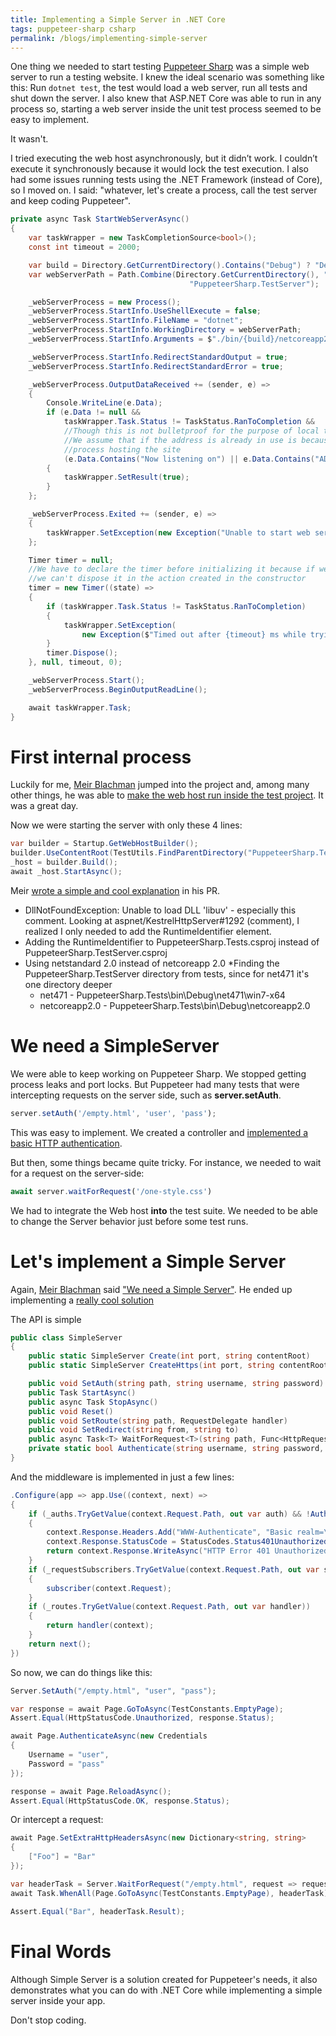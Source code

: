 ```yaml
---
title: Implementing a Simple Server in .NET Core
tags: puppeteer-sharp csharp
permalink: /blogs/implementing-simple-server
---
```


One thing we needed to start testing [Puppeteer Sharp](https://github.com/kblok/puppeteer-sharp) was a simple web server to run a testing website. I knew the ideal scenario was something like this: Run `dotnet test`, the test would load a web server, run all tests and shut down the server. I also knew that ASP.NET Core was able to run in any process so, starting a web server inside the unit test process seemed to be easy to implement.

It wasn't.

I tried executing the web host asynchronously, but it didn’t work. I couldn’t execute it synchronously because it would lock the test execution. I also had some issues running tests using the .NET Framework (instead of Core), so I moved on. I said: "whatever, let's create a process, call the test server and keep coding Puppeteer".

```cs
private async Task StartWebServerAsync()
{
    var taskWrapper = new TaskCompletionSource<bool>();
    const int timeout = 2000;

    var build = Directory.GetCurrentDirectory().Contains("Debug") ? "Debug" : "Release";
    var webServerPath = Path.Combine(Directory.GetCurrentDirectory(), "..", "..", "..", "..",
                                        "PuppeteerSharp.TestServer");

    _webServerProcess = new Process();
    _webServerProcess.StartInfo.UseShellExecute = false;
    _webServerProcess.StartInfo.FileName = "dotnet";
    _webServerProcess.StartInfo.WorkingDirectory = webServerPath;
    _webServerProcess.StartInfo.Arguments = $"./bin/{build}/netcoreapp2.0/PuppeteerSharp.TestServer.dll";

    _webServerProcess.StartInfo.RedirectStandardOutput = true;
    _webServerProcess.StartInfo.RedirectStandardError = true;

    _webServerProcess.OutputDataReceived += (sender, e) =>
    {
        Console.WriteLine(e.Data);
        if (e.Data != null &&
            taskWrapper.Task.Status != TaskStatus.RanToCompletion &&
            //Though this is not bulletproof for the purpose of local testing
            //We assume that if the address is already in use is because we have another
            //process hosting the site
            (e.Data.Contains("Now listening on") || e.Data.Contains("ADDRINUSE")))
        {
            taskWrapper.SetResult(true);
        }
    };

    _webServerProcess.Exited += (sender, e) =>
    {
        taskWrapper.SetException(new Exception("Unable to start web server"));
    };

    Timer timer = null;
    //We have to declare the timer before initializing it because if we don't,  
    //we can't dispose it in the action created in the constructor
    timer = new Timer((state) =>
    {
        if (taskWrapper.Task.Status != TaskStatus.RanToCompletion)
        {
            taskWrapper.SetException(
                new Exception($"Timed out after {timeout} ms while trying to connect to WebServer! "));
        }
        timer.Dispose();
    }, null, timeout, 0);

    _webServerProcess.Start();
    _webServerProcess.BeginOutputReadLine();

    await taskWrapper.Task;
}
```

# First internal process

Luckily for me, [Meir Blachman](https://www.twitter.com/MeirBlachman) jumped into the project and, among many other things, he was able to [make the web host run inside the test project](https://github.com/kblok/puppeteer-sharp/pull/101). It was a great day.

Now we were starting the server with only these 4 lines:

```cs
var builder = Startup.GetWebHostBuilder();
builder.UseContentRoot(TestUtils.FindParentDirectory("PuppeteerSharp.TestServer"));
_host = builder.Build();
await _host.StartAsync();
```

Meir [wrote a simple and cool explanation](https://github.com/kblok/puppeteer-sharp/pull/101#issuecomment-378902668) in his PR.

* DllNotFoundException: Unable to load DLL 'libuv' - especially this comment. Looking at aspnet/KestrelHttpServer#1292 (comment), I realized I only needed to add the RuntimeIdentifier element.
* Adding the RuntimeIdentifier to PuppeteerSharp.Tests.csproj instead of PuppeteerSharp.TestServer.csproj
* Using netstandard 2.0 instead of netcoreapp 2.0
*Finding the PuppeteerSharp.TestServer directory from tests, since for net471 it's one directory deeper
    * net471 - PuppeteerSharp.Tests\bin\Debug\net471\win7-x64
    * netcoreapp2.0 - PuppeteerSharp.Tests\bin\Debug\netcoreapp2.0

# We need a SimpleServer

We were able to keep working on Puppeteer Sharp. We stopped getting process leaks and port locks. But Puppeteer had many tests that were intercepting requests on the server side, such as **server.setAuth**.

```js
server.setAuth('/empty.html', 'user', 'pass');
```

This was easy to implement. We created a controller and [implemented a basic HTTP authentication](https://github.com/kblok/puppeteer-sharp/blob/8c5a9e531efcc0a6eaa406489eb3092bc1fc49a3/lib/PuppeteerSharp.TestServer/Controllers/AuthenticationTestController.cs).

But then, some things became quite tricky. For instance, we needed to wait for a request on the server-side:

```js
await server.waitForRequest('/one-style.css')
```

We had to integrate the Web host **into** the test suite. We needed to be able to change the Server behavior just before some test runs.

# Let's implement a Simple Server

Again, [Meir Blachman](https://www.twitter.com/MeirBlachman) said ["We need a Simple Server"](https://github.com/kblok/puppeteer-sharp/issues/116). He ended up implementing a [really cool solution](https://github.com/Meir017/puppeteer-sharp/blob/a522f3062e53a019ed6a4c06e00c7545b610135e/lib/PuppeteerSharp.TestServer/SimpleServer.cs)

The API is simple

```cs
public class SimpleServer
{
    public static SimpleServer Create(int port, string contentRoot)
    public static SimpleServer CreateHttps(int port, string contentRoot)

    public void SetAuth(string path, string username, string password)
    public Task StartAsync()
    public async Task StopAsync()
    public void Reset()
    public void SetRoute(string path, RequestDelegate handler)
    public void SetRedirect(string from, string to)
    public async Task<T> WaitForRequest<T>(string path, Func<HttpRequest, T> selector)
    private static bool Authenticate(string username, string password, HttpContext context)
}
```

And the middleware is implemented in just a few lines:

```cs
.Configure(app => app.Use((context, next) =>
{
    if (_auths.TryGetValue(context.Request.Path, out var auth) && !Authenticate(auth.username, auth.password, context))
    {
        context.Response.Headers.Add("WWW-Authenticate", "Basic realm=\"Secure Area\"");
        context.Response.StatusCode = StatusCodes.Status401Unauthorized;
        return context.Response.WriteAsync("HTTP Error 401 Unauthorized: Access is denied");
    }
    if (_requestSubscribers.TryGetValue(context.Request.Path, out var subscriber))
    {
        subscriber(context.Request);
    }
    if (_routes.TryGetValue(context.Request.Path, out var handler))
    {
        return handler(context);
    }
    return next();
})
```

So now, we can do things like this:

```cs
Server.SetAuth("/empty.html", "user", "pass");

var response = await Page.GoToAsync(TestConstants.EmptyPage);
Assert.Equal(HttpStatusCode.Unauthorized, response.Status);

await Page.AuthenticateAsync(new Credentials
{
    Username = "user",
    Password = "pass"
});

response = await Page.ReloadAsync();
Assert.Equal(HttpStatusCode.OK, response.Status);
```

Or intercept a request:

```cs
await Page.SetExtraHttpHeadersAsync(new Dictionary<string, string>
{
    ["Foo"] = "Bar"
});

var headerTask = Server.WaitForRequest("/empty.html", request => request.Headers["Foo"]);
await Task.WhenAll(Page.GoToAsync(TestConstants.EmptyPage), headerTask);

Assert.Equal("Bar", headerTask.Result);
```

# Final Words

Although Simple Server is a solution created for Puppeteer's needs, 
it also demonstrates what you can do with .NET Core while implementing a simple server inside your app.

Don't stop coding.

